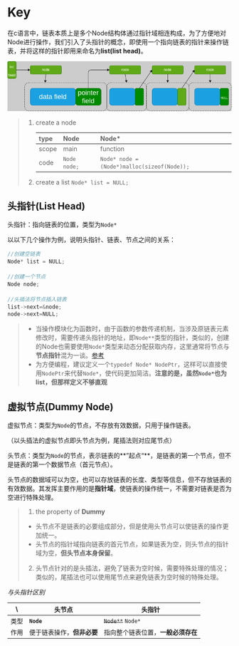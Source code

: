 
# Key

在c语言中，链表本质上是多个Node结构体通过指针域相连构成，为了方便地对Node进行操作，我们引入了头指针的概念，即使用一个指向链表的指针来操作链表，并将这样的指针即用来命名为**list(list head)**。

![structure](../repo/img/list_structure.png)

>  1. create a node
> 
>       | type | Node | Node* |
>       | -------- | -------- | -------- |
>       | scope    | main    | function    |
>       |code|`Node node;`|`Node* node = (Node*)malloc(sizeof(Node));`|
>  2. create a list `Node* list = NULL;`



## 头指针(List Head)

头指针：指向链表的位置，类型为`Node*`

以以下几个操作为例，说明头指针、链表、节点之间的关系：

```c
//创建空链表
Node* list = NULL;

//创建一个节点
Node node;

//头插法将节点插入链表
list->next=&node;
node->next=NULL;
```

>  - 当操作模块化为函数时，由于函数的参数传递机制，当涉及原链表元素修改时，需要传递头指针的地址，即`Node**`类型的指针，类似的，创建的Node也需要使用`Node*`类型来动态分配获取内存，这里通常将节点与**节点指针**混为一谈。[参考](pointer.md#as-prameter)
>  - 为方便编程，建议定义一个`typedef Node* NodePtr`，这样可以直接使用`NodePtr`来代替`Node*`，使代码更加简洁。**注意的是，虽然`Node*`也为list，但那样定义不够直观**

## 虚拟节点(Dummy Node)

虚拟节点：类型为`Node`的节点，不存放有效数据，只用于操作链表。

（以头插法的虚拟节点即头节点为例，尾插法则对应尾节点）

头节点：类型为`Node`的节点，表示链表的**”起点“**，是链表的第一个节点，但不是链表的第一个数据节点（首元节点）。

头节点的数据域可以为空，也可以存放链表的长度、类型等信息，但不存放链表的有效数据。其发挥主要作用的是**指针域**，使链表的操作统一，不需要对链表是否为空进行特殊处理。

>  1. the property of **Dummy**
>    - 头节点不是链表的必要组成部分，但是使用头节点可以使链表的操作更加统一。
>    - 头节点的指针域指向链表的首元节点，如果链表为空，则头节点的指针域为空，**但头节点本身保留**。
>  2. 头节点针对的是头插法，避免了链表为空时候，需要特殊处理的情况；类似的，尾插法也可以使用尾节点来避免链表为空时候的特殊处理。

*与头指针区别*

| \    | 头节点                     | 头指针                             |
| ---- | -------------------------- | ---------------------------------- |
| 类型 | **`Node`**                 | ~~`Node**`~~ `Node*`               |
| 作用 | 便于链表操作，**但非必要** | 指向整个链表位置，**一般必须存在** |
